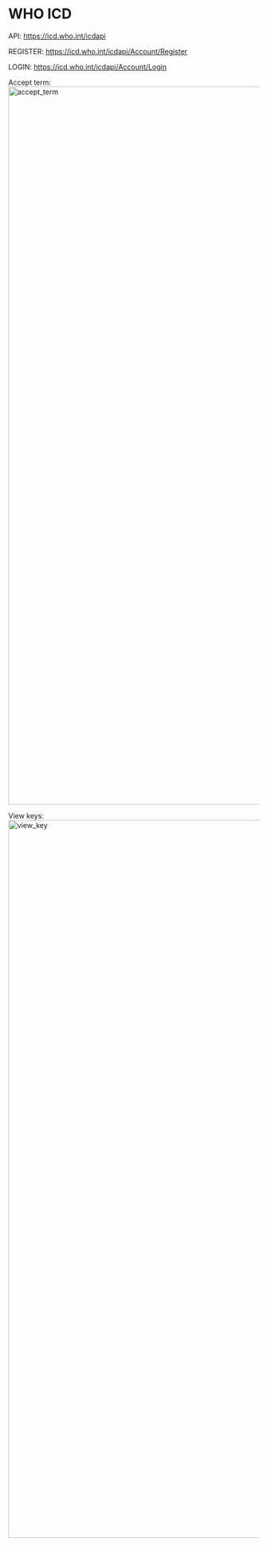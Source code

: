 # WHO ICD

API: https://icd.who.int/icdapi

REGISTER: https://icd.who.int/icdapi/Account/Register

LOGIN: https://icd.who.int/icdapi/Account/Login

Accept term:
<img width="1440" alt="accept_term" src="https://github.com/han48/who-icd/assets/27817127/39253572-dcd0-4678-b47a-631895ffdf28">

View keys:
<img width="1440" alt="view_key" src="https://github.com/han48/who-icd/assets/27817127/7df66124-ccc2-4695-98f6-ed3e564a6acc">
